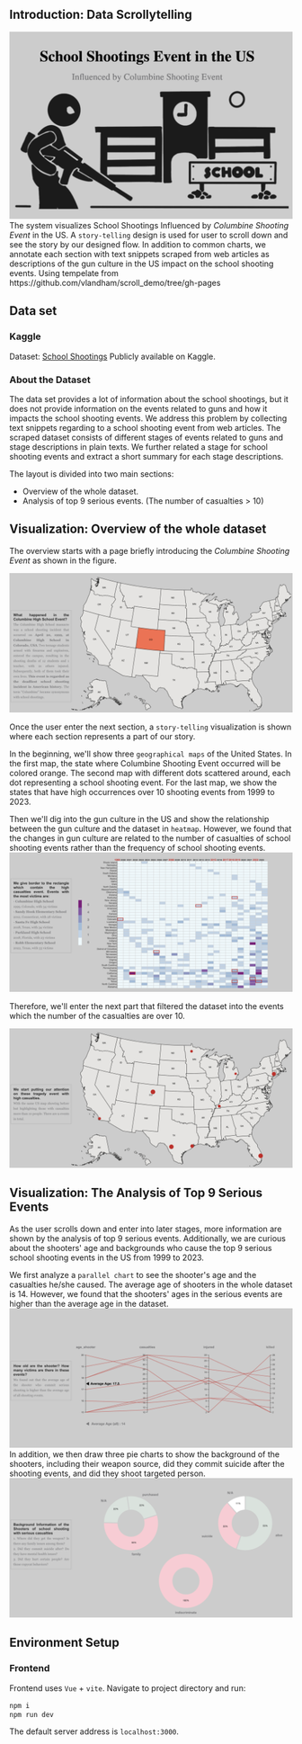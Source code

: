 ## Introduction: Data Scrollytelling
<img src="./clrchen/data/start.png" alt="drawing" width="auto"/>
The system visualizes School Shootings Influenced by <em>Columbine Shooting Event</em> in the US.
A <code>story-telling</code> design is used for user to scroll down and see the story by our designed flow.
In addition to common charts, we annotate each section with text snippets scraped from web articles as descriptions of the gun culture in the US impact on the school shooting events.
Using tempelate from https://github.com/vlandham/scroll_demo/tree/gh-pages

## Data set
### Kaggle
Dataset:  [School Shootings](https://www.kaggle.com/datasets/joebeachcapital/school-shootings)
Publicly available on Kaggle. 

### About the Dataset
The data set provides a lot of information about the school shootings, but it does not provide information on the events related to guns and how it impacts the school shooting events. 
We address this problem by collecting text snippets regarding to a school shooting event from web articles.
The scraped dataset consists of different stages of events related to guns and stage descriptions in plain texts. 
We further related a stage for school shooting events and extract a short summary for each stage descriptions.

The layout is divided into two main sections:
- Overview of the whole dataset.
- Analysis of top 9 serious events. (The number of casualties > 10)

## Visualization: Overview of the whole dataset
The overview starts with a page briefly introducing the *Columbine Shooting Event* as shown in the figure.

<img src="./clrchen/data/overview.png" alt="drawing" width="auto"/>


Once the user enter the next section, a `story-telling` visualization is shown where each section represents a part of our story.

In the beginning, we'll show three `geographical maps` of the United States. In the first map, the state where Columbine Shooting Event occurred will be colored orange. The second map with different dots scattered around, each dot representing a school shooting event. For the last map, we show the states that have high occurrences over 10 shooting events from 1999 to 2023.

Then we'll dig into the gun culture in the US and show the relationship between the gun culture and the dataset in `heatmap`. However, we found that the changes in gun culture are related to the number of casualties of school shooting events rather than the frequency of school shooting events.
<img src="./clrchen/data/heatmap.png" alt="drawing" width="auto"/>

Therefore, we'll enter the next part that filtered the dataset into the events which the number of the casualties are over 10.

<img src="./clrchen/data/tragedy_map.png" alt="drawing" width="auto"/>


## Visualization: The Analysis of Top 9 Serious Events

As the user scrolls down and enter into later stages, more information are shown by the analysis of top 9 serious events.
Additionally, we are curious about the shooters' age and backgrounds who cause the top 9 serious school shooting events in the US from 1999 to 2023.

We first analyze a `parallel chart` to see the shooter's age and the casualties he/she caused. The average age of shooters in the whole dataset is 14. However, we found that the shooters' ages in the serious events are higher than the average age in the dataset.
<img src="./clrchen/data/parallel.png" alt="drawing" width="auto"/>
In addition, we then draw three pie charts to show the background of the shooters, including their weapon source, did they commit suicide after the shooting events, and did they shoot targeted person.
<img src="./clrchen/data/pie.png" alt="drawing" width="auto"/>

## Environment Setup

### Frontend
Frontend uses `Vue` + `vite`.
Navigate to project directory and run:
```shell
npm i 
npm run dev
```
The default server address is `localhost:3000`. 




